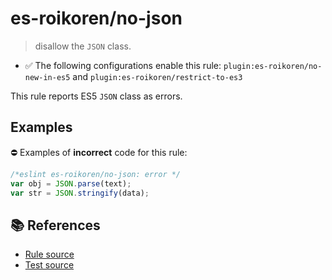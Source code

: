 # es-roikoren/no-json
> disallow the `JSON` class.

- ✅ The following configurations enable this rule: `plugin:es-roikoren/no-new-in-es5` and `plugin:es-roikoren/restrict-to-es3`

This rule reports ES5 `JSON` class as errors.

## Examples

⛔ Examples of **incorrect** code for this rule:

```js
/*eslint es-roikoren/no-json: error */
var obj = JSON.parse(text);
var str = JSON.stringify(data);
```

## 📚 References

- [Rule source](https://github.com/roikoren755/eslint-plugin-es/blob/v0.0.4/src/rules/no-json.ts)
- [Test source](https://github.com/roikoren755/eslint-plugin-es/blob/v0.0.4/tests/src/rules/no-json.ts)
